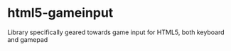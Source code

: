 # html5-gameinput
Library specifically geared towards game input for HTML5, both keyboard and gamepad
